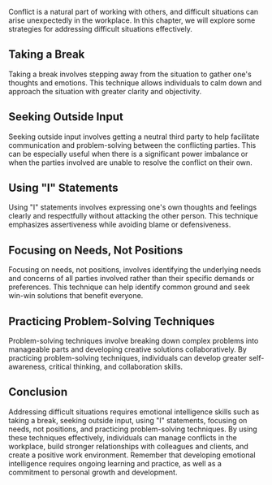 
Conflict is a natural part of working with others, and difficult situations can arise unexpectedly in the workplace. In this chapter, we will explore some strategies for addressing difficult situations effectively.

Taking a Break
--------------

Taking a break involves stepping away from the situation to gather one's thoughts and emotions. This technique allows individuals to calm down and approach the situation with greater clarity and objectivity.

Seeking Outside Input
---------------------

Seeking outside input involves getting a neutral third party to help facilitate communication and problem-solving between the conflicting parties. This can be especially useful when there is a significant power imbalance or when the parties involved are unable to resolve the conflict on their own.

Using "I" Statements
--------------------

Using "I" statements involves expressing one's own thoughts and feelings clearly and respectfully without attacking the other person. This technique emphasizes assertiveness while avoiding blame or defensiveness.

Focusing on Needs, Not Positions
--------------------------------

Focusing on needs, not positions, involves identifying the underlying needs and concerns of all parties involved rather than their specific demands or preferences. This technique can help identify common ground and seek win-win solutions that benefit everyone.

Practicing Problem-Solving Techniques
-------------------------------------

Problem-solving techniques involve breaking down complex problems into manageable parts and developing creative solutions collaboratively. By practicing problem-solving techniques, individuals can develop greater self-awareness, critical thinking, and collaboration skills.

Conclusion
----------

Addressing difficult situations requires emotional intelligence skills such as taking a break, seeking outside input, using "I" statements, focusing on needs, not positions, and practicing problem-solving techniques. By using these techniques effectively, individuals can manage conflicts in the workplace, build stronger relationships with colleagues and clients, and create a positive work environment. Remember that developing emotional intelligence requires ongoing learning and practice, as well as a commitment to personal growth and development.

